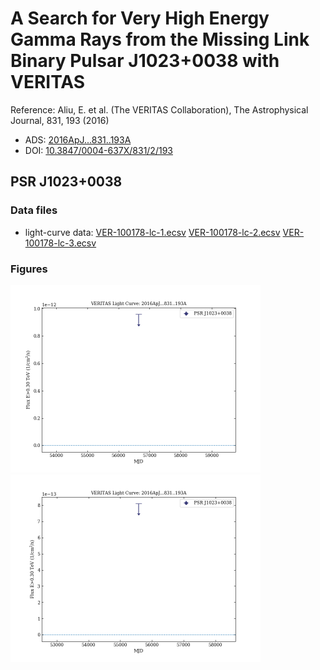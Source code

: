 # A Search for Very High Energy Gamma Rays from the Missing Link Binary Pulsar J1023+0038 with VERITAS

Reference:
Aliu, E. et al. (The VERITAS Collaboration), The Astrophysical Journal, 831, 193 (2016)

- ADS: [2016ApJ...831..193A](http://adsabs.harvard.edu/abs/2016ApJ...831..193A)
- DOI: [10.3847/0004-637X/831/2/193](https://doi.org/10.3847/0004-637X/831/2/193)

## PSR J1023+0038
### Data files

- light-curve data: [VER-100178-lc-1.ecsv](VER-100178-lc-1.ecsv)  [VER-100178-lc-2.ecsv](VER-100178-lc-2.ecsv)  [VER-100178-lc-3.ecsv](VER-100178-lc-3.ecsv)  


### Figures

<img src="figures/2016ApJ...831..193A-VER-100178-2-lc.png" alt="drawing" width="400"/>
<img src="figures/2016ApJ...831..193A-VER-100178-1-lc.png" alt="drawing" width="400"/>


